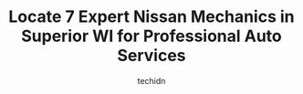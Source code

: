 ---
layout: ampstory
image: https://images.unsplash.com/photo-1604755940508-42d673803330?ixlib=rb-4.0.3&ixid=MnwxMjA3fDB8MHxwaG90by1wYWdlfHx8fGVufDB8fHx8&auto=format&fit=crop&w=640&h=853&q=80
author: techidn
featured: false
description: Searching for the finest Nissan Mechanic in Superior WI, USA? Look no further than the 7 best Nissan Mechanic in the area, where youll find a team of highly qualified professionals ready to
title: Locate 7 Expert Nissan Mechanics in Superior WI for Professional Auto Services
cover:
   title: Locate 7 Expert Nissan Mechanics in Superior WI for Professional Auto Services
   subtitle: Rickpate
   background: https://images.unsplash.com/photo-1604755940508-42d673803330?ixlib=rb-4.0.3&ixid=MnwxMjA3fDB8MHxwaG90by1wYWdlfHx8fGVufDB8fHx8&auto=format&fit=crop&w=640&h=853&q=80

pages: 
 - layout: thirds
   top: <h1>#1 Ford Roush Service</h1>
   bottom: "<p>Appointment at 830am, booked a month in advance, the wife goes to get oil changed and there out of synthetic oil. REALLY,  so she had to wait longer for the oil to be del</p>"
   background: https://www.knot35.com/toplist/wp-content/uploads/2023/06/best-nissan-mechanic-1-in-superior-wi-1685840493.jpeg
   backgroundblur: true
 - layout: thirds
   top: <h1>#2 Olivers Service Station</h1>
   bottom: "<p>1801 Tower Ave, Superior, WI 54880, United States</p>"
   background: https://www.knot35.com/toplist/wp-content/uploads/2023/06/best-nissan-mechanic-2-in-superior-wi-1685840494.jpeg
   cta:
      link: https://www.knot35.com/toplist/locate-7-expert-nissan-mechanics-in-superior-wi-for-professional-auto-services/
      text: Locate 7 Expert Nissan Mechanics in Superior WI for Professional Auto Services
 - layout: thirds
   top: <h1>#3 Five Star Automotive Superior</h1>
   bottom: "<p>2607 Tower Ave, Superior, WI 54880, United States</p>"
   background: https://www.knot35.com/toplist/wp-content/uploads/2023/06/best-nissan-mechanic-3-in-superior-wi-1685840494.jpeg
   cta:
      link: https://www.knot35.com/toplist/locate-7-expert-nissan-mechanics-in-superior-wi-for-professional-auto-services/
      text: Locate 7 Expert Nissan Mechanics in Superior WI for Professional Auto Services
 - layout: thirds
   top: <h1>#4 Walmart Auto Care Centers</h1>
   bottom: "<p>3705 Tower Ave, Superior, WI 54880, United States</p>"
   background: https://images.unsplash.com/photo-1541356665065-22676f35dd40?ixlib=rb-4.0.3&ixid=MnwxMjA3fDB8MHxwaG90by1wYWdlfHx8fGVufDB8fHx8&auto=format&fit=crop&w=640&h=853&q=80
   cta:
      link: https://www.knot35.com/toplist/locate-7-expert-nissan-mechanics-in-superior-wi-for-professional-auto-services/
      text: Locate 7 Expert Nissan Mechanics in Superior WI for Professional Auto Services
 - layout: thirds
   top: <h1>#5 D. J. Automotive</h1>
   bottom: "<p>1102 Ogden Ave, Superior, WI 54880, United States</p>"
   background: https://images.unsplash.com/photo-1557672172-298e090bd0f1?ixlib=rb-4.0.3&ixid=MnwxMjA3fDB8MHxwaG90by1wYWdlfHx8fGVufDB8fHx8&auto=format&fit=crop&w=640&h=853&q=80
   cta:
      link: https://www.knot35.com/toplist/locate-7-expert-nissan-mechanics-in-superior-wi-for-professional-auto-services/
      text: Locate 7 Expert Nissan Mechanics in Superior WI for Professional Auto Services
 - layout: thirds
   top: <h1>#6 Moons Auto Services & Exhaust</h1>
   bottom: "<p>2621 Elmira Ave, Superior, WI 54880, United States</p>"
   background: https://images.unsplash.com/photo-1580610447943-1bfbef5efe07?ixlib=rb-4.0.3&ixid=MnwxMjA3fDB8MHxwaG90by1wYWdlfHx8fGVufDB8fHx8&auto=format&fit=crop&w=640&h=853&q=80
   cta:
      link: https://www.knot35.com/toplist/locate-7-expert-nissan-mechanics-in-superior-wi-for-professional-auto-services/
      text: Locate 7 Expert Nissan Mechanics in Superior WI for Professional Auto Services
 - layout: thirds
   top: <h1>#7 Alignment Brake Center</h1>
   bottom: "<p>1201 Banks Ave, Superior, WI 54880, United States</p>"
   background: https://images.unsplash.com/photo-1567095761054-7a02e69e5c43?ixlib=rb-4.0.3&ixid=MnwxMjA3fDB8MHxwaG90by1wYWdlfHx8fGVufDB8fHx8&auto=format&fit=crop&w=640&h=853&q=80
   cta:
      link: https://www.knot35.com/toplist/locate-7-expert-nissan-mechanics-in-superior-wi-for-professional-auto-services/
      text: Locate 7 Expert Nissan Mechanics in Superior WI for Professional Auto Services
 - layout: thirds
   middle: Continue reading...
   background: https://images.unsplash.com/photo-1561679660-d00ee1e0dc8e?ixlib=rb-4.0.3&ixid=MnwxMjA3fDB8MHxwaG90by1wYWdlfHx8fGVufDB8fHx8&auto=format&fit=crop&w=640&h=853&q=80
   cta:
      link: https://www.knot35.com/toplist/locate-7-expert-nissan-mechanics-in-superior-wi-for-professional-auto-services/
      text: Locate 7 Expert Nissan Mechanics in Superior WI for Professional Auto Services
      
---